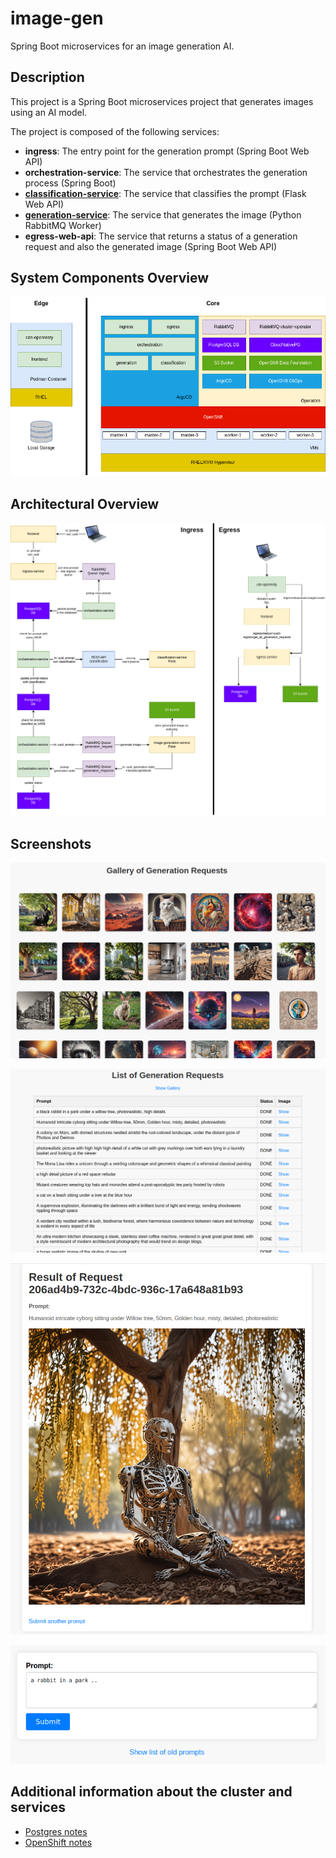 # image-gen

Spring Boot microservices for an image generation AI.

## Description

This project is a Spring Boot microservices project that generates images using an AI model.

The project is composed of the following services:

- **ingress**: The entry point for the generation prompt (Spring Boot Web API)
- **orchestration-service**: The service that orchestrates the generation process (Spring Boot)
- **[classification-service](classification-service/README.md)**: The service that classifies the prompt (Flask Web API)
- **[generation-service](generation-service/README.md)**: The service that generates the image (Python RabbitMQ Worker)
- **egress-web-api**: The service that returns a status of a generation request and also the generated image (Spring Boot Web API)

## System Components Overview

![docs/system-components-overview.png](docs/system-components-overview.png)

## Architectural Overview

![docs/architecture-overview.png](docs/architecture-overview.png)

## Screenshots

![docs/screenshot-gallery.png](docs/screenshot-gallery.png)

![docs/screenshot-list.png](docs/screenshot-list.png)

![docs/screenshot-details.png](docs/screenshot-details.png)

![docs/screenshot-new-prompt.png](docs/screenshot-new-prompt.png)

## Additional information about the cluster and services

- [Postgres notes](docs/postgres.md)
- [OpenShift notes](docs/OpenShift-notes.md)
